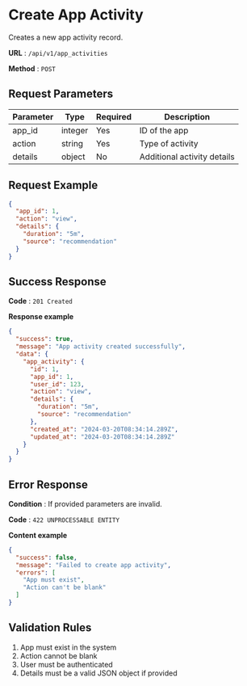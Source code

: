 # Create App Activity

Creates a new app activity record.

**URL** : `/api/v1/app_activities`

**Method** : `POST`

## Request Parameters

| Parameter | Type   | Required | Description                    |
|-----------|--------|----------|--------------------------------|
| app_id    | integer| Yes      | ID of the app                  |
| action    | string | Yes      | Type of activity               |
| details   | object | No       | Additional activity details    |

## Request Example

```json
{
  "app_id": 1,
  "action": "view",
  "details": {
    "duration": "5m",
    "source": "recommendation"
  }
}
```

## Success Response

**Code** : `201 Created`

**Response example**

```json
{
  "success": true,
  "message": "App activity created successfully",
  "data": {
    "app_activity": {
      "id": 1,
      "app_id": 1,
      "user_id": 123,
      "action": "view",
      "details": {
        "duration": "5m",
        "source": "recommendation"
      },
      "created_at": "2024-03-20T08:34:14.289Z",
      "updated_at": "2024-03-20T08:34:14.289Z"
    }
  }
}
```

## Error Response

**Condition** : If provided parameters are invalid.

**Code** : `422 UNPROCESSABLE ENTITY`

**Content example**

```json
{
  "success": false,
  "message": "Failed to create app activity",
  "errors": [
    "App must exist",
    "Action can't be blank"
  ]
}
```

## Validation Rules

1. App must exist in the system
2. Action cannot be blank
3. User must be authenticated
4. Details must be a valid JSON object if provided